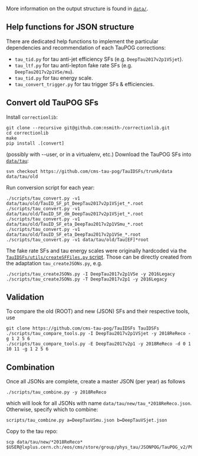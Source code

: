 More information on the output structure is found in [`data/`](../data/tau).

## Help functions for JSON structure
There are dedicated help functions to implement the particular dependencies and recommendation
of each TauPOG corrections:
* `tau_tid.py` for tau anti-jet efficiency SFs (e.g. `DeepTau2017v2p1VSjet`).
* `tau_ltf.py` for tau anti-lepton fake rate SFs (e.g. `DeepTau2017v2p1VSe/mu`).
* `tau_tid.py` for tau energy scale.
* `tau_convert_trigger.py` for tau trigger SFs & efficiencies.


## Convert old TauPOG SFs
Install `correctionlib`:
```
git clone --recursive git@github.com:nsmith-/correctionlib.git
cd correctionlib
make
pip install .[convert]
```
(possibly with --user, or in a virtualenv, etc.)
Download the TauPOG SFs into [`data/tau`](../data/tau):
```
svn checkout https://github.com/cms-tau-pog/TauIDSFs/trunk/data data/tau/old
```
Run conversion script for each year:
```
./scripts/tau_convert.py -v1 data/tau/old/TauID_SF_pt_DeepTau2017v2p1VSjet_*.root
./scripts/tau_convert.py -v1 data/tau/old/TauID_SF_dm_DeepTau2017v2p1VSjet_*.root
./scripts/tau_convert.py -v1 data/tau/old/TauID_SF_eta_DeepTau2017v2p1VSmu_*.root
./scripts/tau_convert.py -v1 data/tau/old/TauID_SF_eta_DeepTau2017v2p1VSe_*.root
./scripts/tau_convert.py -v1 data/tau/old/Tau[EF]*root
```
The fake rate SFs and tau energy scales were originally hardcoded via the
[`TauIDSFs/utils/createSFFiles.py` script](https://github.com/cms-tau-pog/TauIDSFs/blob/master/utils/createSFFiles.py).
Those can be directly created from the adaptation `tau_createJSONs.py`, e.g.
```
./scripts/tau_createJSONs.py -I DeepTau2017v2p1VSe -y 2016Legacy
./scripts/tau_createJSONs.py -T DeepTau2017v2p1 -y 2016Legacy
```

## Validation
To compare the old (ROOT) and new (JSON) SFs and their respective tools, use
```
git clone https://github.com/cms-tau-pog/TauIDSFs TauIDSFs
./scripts/tau_compare_tools.py -I DeepTau2017v2p1VSjet -y 2018ReReco -g 1 2 5 6
./scripts/tau_compare_tools.py -E DeepTau2017v2p1 -y 2018ReReco -d 0 1 10 11 -g 1 2 5 6
```

## Combination
Once all JSONs are complete, create a master JSON (per year) as follows
```
./scripts/tau_combine.py -y 2018ReReco
```
which will look for all JSONs with name `data/tau/new/tau_*2018ReReco.json`.
Otherwise, specify which to combine:
```
scripts/tau_combine.py a=DeepTauVSmu.json b=DeepTauVSjet.json
```
Copy to the tau repo:
```
scp data/tau/new/*2018ReReco* $USER@lxplus.cern.ch:/eos/cms/store/group/phys_tau/JSONPOG/TauPOG_v2/POG/TAU/2018_ReReco/
```